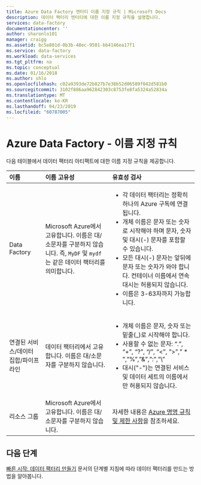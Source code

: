 ```yaml
---
title: Azure Data Factory 엔터티 이름 지정 규칙 | Microsoft Docs
description: 데이터 팩터리 엔터티에 대한 이름 지정 규칙을 설명합니다.
services: data-factory
documentationcenter: ''
author: sharonlo101
manager: craigg
ms.assetid: bc5e801d-0b3b-48ec-9501-bb4146ea17f1
ms.service: data-factory
ms.workload: data-services
ms.tgt_pltfrm: na
ms.topic: conceptual
ms.date: 01/16/2018
ms.author: shlo
ms.openlocfilehash: c02a9393de72b827b7e38b52d06589f042d581b0
ms.sourcegitcommit: 3102f886aa962842303c8753fe8fa5324a52834a
ms.translationtype: MT
ms.contentlocale: ko-KR
ms.lasthandoff: 04/23/2019
ms.locfileid: "60787005"
---
```

# <a name="azure-data-factory---naming-rules"></a>Azure Data Factory - 이름 지정 규칙
다음 테이블에서 데이터 팩터리 아티팩트에 대한 이름 지정 규칙을 제공합니다.

| 이름 | 이름 고유성 | 유효성 검사 |
|:--- |:--- |:--- |
| Data Factory |Microsoft Azure에서 고유합니다. 이름은 대/소문자를 구분하지 않습니다. 즉, `MyDF` 및 `mydf`는 같은 데이터 팩터리를 의미합니다. |<ul><li>각 데이터 팩터리는 정확히 하나의 Azure 구독에 연결됩니다.</li><li>개체 이름은 문자 또는 숫자로 시작해야 하며 문자, 숫자 및 대시(-) 문자를 포함할 수 있습니다.</li><li>모든 대시(-) 문자는 앞뒤에 문자 또는 숫자가 와야 합니다. 컨테이너 이름에서 연속 대시는 허용되지 않습니다.</li><li>이름은 3-63자까지 가능합니다.</li></ul> |
| 연결된 서비스/데이터 집합/파이프라인 |데이터 팩터리에서 고유합니다. 이름은 대/소문자를 구분하지 않습니다. |<ul><li>개체 이름은 문자, 숫자 또는 밑줄(_)로 시작해야 합니다.</li><li>사용할 수 없는 문자: “.”, “+”, “?”, “/”, “<”, ”>”,” * ”,”%”,”&”,”:”,”\\”</li><li>대시("-")는 연결된 서비스 및 데이터 세트의 이름에서만 허용되지 않습니다.</li></ul>  |
| 리소스 그룹 |Microsoft Azure에서 고유합니다. 이름은 대/소문자를 구분하지 않습니다. | 자세한 내용은 [Azure 명명 규칙 및 제한 사항](https://docs.microsoft.com/azure/architecture/best-practices/naming-conventions#naming-rules-and-restrictions)을 참조하세요. |

## <a name="next-steps"></a>다음 단계
[빠른 시작: 데이터 팩터리 만들기](quickstart-create-data-factory-powershell.md) 문서의 단계별 지침에 따라 데이터 팩터리를 만드는 방법을 알아봅니다. 
